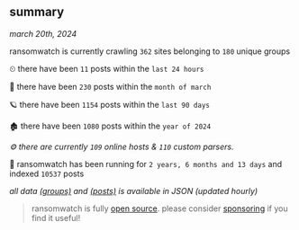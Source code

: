 
## summary
_march 20th, 2024_

ransomwatch is currently crawling `362` sites belonging to `180` unique groups

⏲ there have been `11` posts within the `last 24 hours`

🦈 there have been `230` posts within the `month of march`

🪐 there have been `1154` posts within the `last 90 days`

🏚 there have been `1080` posts within the `year of 2024`

_⚙️ there are currently `109` online hosts & `110` custom parsers._

🦕 ransomwatch has been running for `2 years, 6 months and 13 days` and indexed `10537` posts

_all data  [(groups)](http://ransomwhat.telemetry.ltd/groups) and [(posts)](http://ransomwhat.telemetry.ltd/posts) is available in JSON (updated hourly)_

> ransomwatch is fully [open source](https://github.com/joshhighet/ransomwatch#ransomwatch--). please consider [sponsoring](https://github.com/sponsors/joshhighet) if you find it useful!

